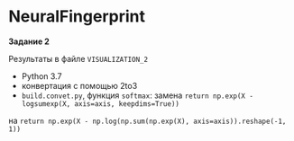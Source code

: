 # NeuralFingerprint
**Задание 2**

Результаты в файле `VISUALIZATION_2`

- Python 3.7
- конвертация с помощью 2to3
- `build.convet.py`, функция `softmax`:
замена `return np.exp(X - logsumexp(X, axis=axis, keepdims=True))` 

на `return np.exp(X - np.log(np.sum(np.exp(X), axis=axis)).reshape(-1, 1))`
